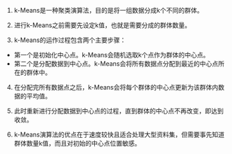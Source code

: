 1. k-Means是一种聚类演算法，目的是将一组数据分成k个不同的群体。

2. 进行k-Means之前需要先设定k值，也就是需要分成的群体数量。

3. k-Means的运作过程包含两个主要步骤：

- 第一个是初始化中心点。k-Means会随机选取k个点作为群体的中心点。
- 第二个是分配数据到中心点。k-Means会将所有数据点分配到最近的中心点所在的群体中。

4. 在分配完所有数据点之后，k-Means会将每个群体的中心点更新为该群体内数据的平均值。

5. 此时重新进行分配数据到中心点的过程，直到群体的中心点不再改变，即达到收敛。

6. k-Means演算法的优点在于速度较快且适合处理大型资料集，但需要事先知道群体数量k值，而且对初始的中心点位置敏感。
